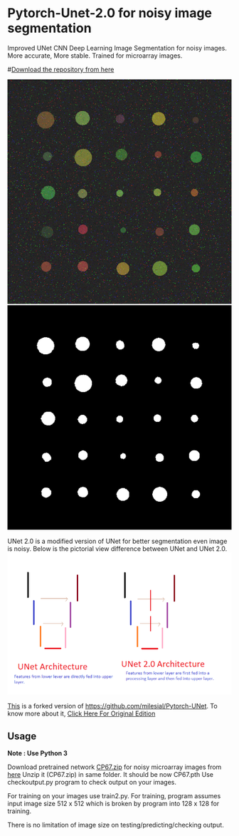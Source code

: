 # Pytorch-Unet-2.0  for noisy image segmentation
Improved UNet CNN Deep Learning Image Segmentation for noisy images. More accurate, More stable. Trained for microarray images.

#[Download the repository from here](https://github.com/upashu1/Pytorch-UNet-2)


![input file](303.png) ![output file unet2](303outmaskunet2.png)

UNet 2.0 is a modified version of UNet for better segmentation even image is noisy. Below is the pictorial view difference between UNet and UNet 2.0.
![picutre of unet and unet2](Unet2.png)

[This](https://github.com/upashu1/Pytorch-UNet-2) is a forked version of https://github.com/milesial/Pytorch-UNet. To know more about it, 
[Click Here For Original Edition](https://github.com/milesial/Pytorch-UNet) 

## Usage
**Note : Use Python 3**

Download pretrained network [CP67.zip](https://storage.googleapis.com/static.wixstatic.com/raw/2895ae_32b397c6f49445329607aa7bd4f8ae64.zip?Expires=1570168609&GoogleAccessId=download-urls%40wixprivatemedia.iam.gserviceaccount.com&Signature=ET%2BnwU9vXrQ8mjfOLP2%2BBUqFZP8kAL3xyHtEU0tGdoXoJJ5xSzwNSSJMNpJISMaN1tlSw8I%2FOxHdlstdo8m17Pcgi48hTEaVJxsKmHad3BsXmTH%2BIfwPEJx2L4yQjwnh%2BCtj4NvRdf6WIhixx8WAilysHlAG0Y99Y7JOCoYkJ854TDEUcZ1CVR6IJ41LuzklQKy79b5UoruMzkbJ7svIRwXrhbTLwVK3h3enG7GQDN3QPiyErA7PdtPpkAescgRMFmtAi%2F4%2B7xPFDjc3NwGRkWWaBaTObjL4DAfHhmeGkKPr58J2lxGdr%2F2tmAhQNetBY97KJmeW%2Bb8KQL2OdJlFUw%3D%3D&response-content-disposition=inline%3B+filename%3D%22CP67.zip%22) for noisy microarray images from [here](http://wix.to/2cAQBBA)
Unzip it (CP67.zip) in same folder. It should be now CP67.pth
Use checkoutput.py program to check output on your images.

For training on your images use train2.py. For training, program assumes input image size 512 x 512 which is broken by program into 128 x 128 for training.

There is no limitation of image size on testing/predicting/checking output.
